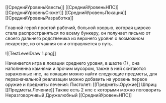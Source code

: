 [[СреднийУровеньКвесты]]
[[СреднийУровеньНПС]]
[[СреднийУровеньСюжет]]
[[СреднийУровеньЛокация]]
[[СреднийУровеньРазработка]]

Главной герой простой рабочий, больной хворью, которая широко стала распространяться по всему бункеру, он получает письмо от своего дальнего родственика из верхнего уровня о возможном лекарстве, из отчаяния он и отправляется в путь. 

![[TestLevelDraw 1.png]]


Начинается игра в локации среднего уровня, в шахте (1) , она наполненна камнями и прочим мусором, также в ней скитаются зараженные нпс, на локации можно найти следующие предметы,
для первоначальной реализации можно добавить на уровень первое оружие и предметы лечения:
Пистолет:
[[Предметы.Оружие]]
Шприц:
[[Предметы.Лечение]]
Также есть 2 нпс с которыми можно поговорить
Неразговорчивый
Дружелюбный
[[СреднийУровеньНПС]]